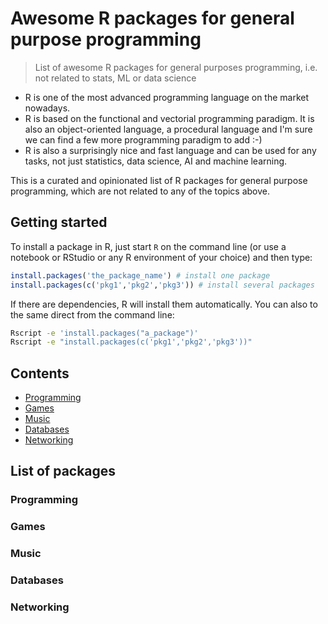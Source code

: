 # Awesome R packages for general purpose programming

> List of awesome R packages for general purposes programming, i.e. not related to stats, ML or data science

* R is one of the most advanced programming language on the market nowadays.
* R is based on the functional and vectorial programming paradigm. It is also an object-oriented language, a procedural language and I'm sure we can find a few more programming paradigm to add :-)
* R is also a surprisingly nice and fast language and can be used for any tasks, not just statistics, data science, AI and machine learning.

This is a curated and opinionated list of R packages for general purpose programming, which are not related to any of the topics above.

## Getting started

To install a package in R, just start `R` on the command line (or use a notebook or RStudio or any R environment of your choice) and then type:

```R
install.packages('the_package_name') # install one package
install.packages(c('pkg1','pkg2','pkg3')) # install several packages
```
If there are dependencies, R will install them automatically.
You can also to the same direct from the command line:

```bash
Rscript -e 'install.packages("a_package")'
Rscript -e "install.packages(c('pkg1','pkg2','pkg3'))"
```
## Contents

- [Programming](#Programming)
- [Games](#Games)
- [Music](#Music)
- [Databases](#Databases)
- [Networking](#Networking)

## List of packages

### Programming
### Games
### Music
### Databases
### Networking
